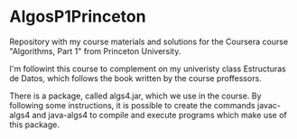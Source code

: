# AlgosP1Princeton
Repository with my course materials and solutions for the Coursera course "Algorithms, Part 1" from Princeton University.

I'm followint this course to complement on my univeristy class Estructuras de Datos, which follows the book written by the course proffessors.

There is a package, called algs4.jar, which we use in the course. By following some instructions, it is possible to create the commands javac-algs4 and java-algs4 to compile and execute programs which make use of this package.
